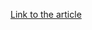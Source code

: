 [Link to the article](http://www.intezer.com/evidence-aurora-operation-still-active-supply-chain-attack-through-ccleaner/)
